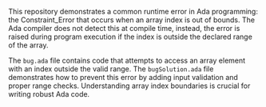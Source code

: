 This repository demonstrates a common runtime error in Ada programming: the Constraint_Error that occurs when an array index is out of bounds.  The Ada compiler does not detect this at compile time, instead, the error is raised during program execution if the index is outside the declared range of the array.

The `bug.ada` file contains code that attempts to access an array element with an index outside the valid range. The `bugSolution.ada` file demonstrates how to prevent this error by adding input validation and proper range checks.  Understanding array index boundaries is crucial for writing robust Ada code.